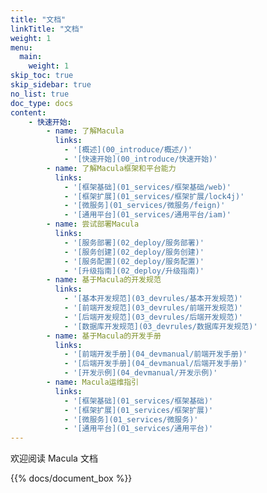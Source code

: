 ```yaml
---
title: "文档"
linkTitle: "文档"
weight: 1
menu:
  main:
    weight: 1
skip_toc: true
skip_sidebar: true
no_list: true
doc_type: docs
content:
    - 快速开始:
        - name: 了解Macula
          links:
            - '[概述](00_introduce/概述/)'
            - '[快速开始](00_introduce/快速开始)'
        - name: 了解Macula框架和平台能力
          links:
            - '[框架基础](01_services/框架基础/web)'
            - '[框架扩展](01_services/框架扩展/lock4j)'
            - '[微服务](01_services/微服务/feign)'
            - '[通用平台](01_services/通用平台/iam)'
        - name: 尝试部署Macula
          links:
            - '[服务部署](02_deploy/服务部署)'
            - '[服务创建](02_deploy/服务创建)'
            - '[服务配置](02_deploy/服务配置)'
            - '[升级指南](02_deploy/升级指南)'
        - name: 基于Macula的开发规范
          links:
            - '[基本开发规范](03_devrules/基本开发规范)'
            - '[前端开发规范](03_devrules/前端开发规范)'
            - '[后端开发规范](03_devrules/后端开发规范)'
            - '[数据库开发规范](03_devrules/数据库开发规范)'        
        - name: 基于Macula的开发手册
          links:
            - '[前端开发手册](04_devmanual/前端开发手册)'
            - '[后端开发手册](04_devmanual/后端开发手册)'
            - '[开发示例](04_devmanual/开发示例)' 
        - name: Macula运维指引
          links:
            - '[框架基础](01_services/框架基础)'
            - '[框架扩展](01_services/框架扩展)'
            - '[微服务](01_services/微服务)'
            - '[通用平台](01_services/通用平台)'                                           
---
```


欢迎阅读 Macula 文档



{{% docs/document_box %}}



